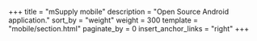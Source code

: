 +++
title = "mSupply mobile"
description = "Open Source Android application."
sort_by = "weight"
weight = 300
template = "mobile/section.html"
paginate_by = 0
insert_anchor_links = "right"
+++
